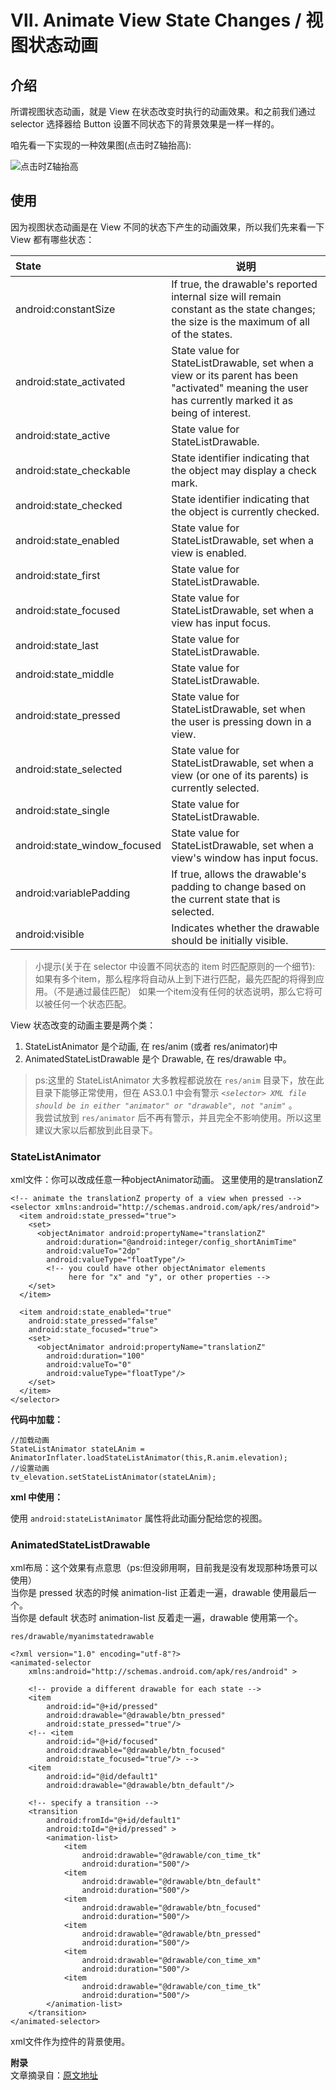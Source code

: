 # Ⅶ. Animate View State Changes / 视图状态动画

## 介绍

所谓视图状态动画，就是 View 在状态改变时执行的动画效果。和之前我们通过 selector 选择器给 Button 设置不同状态下的背景效果是一样一样的。

咱先看一下实现的一种效果图(点击时Z轴抬高):

![点击时Z轴抬高](https://raw.githubusercontent.com/OCNYang/Android-Animation-Set/master/README_Res/view_state_change_animation.gif?token=AQ83MkyhlHVruXxcDTI07XfPKKW_ja9Tks5axLfpwA%3D%3D)  

## 使用

因为视图状态动画是在 View 不同的状态下产生的动画效果，所以我们先来看一下 View 都有哪些状态：  

| State | 说明 |
| :------- | ------ | 
| android:constantSize | If true, the drawable's reported internal size will remain constant as the state changes; the size is the maximum of all of the states. | 
| android:state_activated | State value for StateListDrawable, set when a view or its parent has been "activated" meaning the user has currently marked it as being of interest. | 
| android:state_active | State value for StateListDrawable. | 
| android:state_checkable | State identifier indicating that the object may display a check mark. | 
| android:state_checked | State identifier indicating that the object is currently checked. | 
| android:state_enabled | State value for StateListDrawable, set when a view is enabled. | 
| android:state_first | State value for StateListDrawable. | 
| android:state_focused | State value for StateListDrawable, set when a view has input focus. | 
| android:state_last | State value for StateListDrawable. | 
| android:state_middle | State value for StateListDrawable. | 
| android:state_pressed | State value for StateListDrawable, set when the user is pressing down in a view. | 
| android:state_selected | State value for StateListDrawable, set when a view (or one of its parents) is currently selected. | 
| android:state_single | State value for StateListDrawable. | 
| android:state_window_focused | State value for StateListDrawable, set when a view's window has input focus. | 
| android:variablePadding | If true, allows the drawable's padding to change based on the current state that is selected. | 
| android:visible | Indicates whether the drawable should be initially visible.| 

> 小提示(关于在 selector 中设置不同状态的 item 时匹配原则的一个细节):
> 如果有多个item，那么程序将自动从上到下进行匹配，最先匹配的将得到应用。（不是通过最佳匹配）
> 如果一个item没有任何的状态说明，那么它将可以被任何一个状态匹配。

View 状态改变的动画主要是两个类： 
1. StateListAnimator 是个动画, 在 res/anim (或者 res/animator)中  
2. AnimatedStateListDrawable 是个 Drawable, 在 res/drawable 中。 

> ps:这里的 StateListAnimator 大多教程都说放在 `res/anim` 目录下，放在此目录下能够正常使用，但在 AS3.0.1 中会有警示
*`<selector> XML file should be in either "animator" or "drawable", not "anim"`* 。  
> 我尝试放到 `res/animator` 后不再有警示，并且完全不影响使用。所以这里建议大家以后都放到此目录下。

### StateListAnimator 

xml文件：你可以改成任意一种objectAnimator动画。 这里使用的是translationZ

    <!-- animate the translationZ property of a view when pressed -->
    <selector xmlns:android="http://schemas.android.com/apk/res/android">
      <item android:state_pressed="true">
        <set>
          <objectAnimator android:propertyName="translationZ"
            android:duration="@android:integer/config_shortAnimTime"
            android:valueTo="2dp"
            android:valueType="floatType"/>
            <!-- you could have other objectAnimator elements
                 here for "x" and "y", or other properties -->
        </set>
      </item>
      
      <item android:state_enabled="true"
        android:state_pressed="false"
        android:state_focused="true">
        <set>
          <objectAnimator android:propertyName="translationZ"
            android:duration="100"
            android:valueTo="0"
            android:valueType="floatType"/>
        </set>
      </item>
    </selector>

**代码中加载：**

    //加载动画
    StateListAnimator stateLAnim = AnimatorInflater.loadStateListAnimator(this,R.anim.elevation);   
    //设置动画
    tv_elevation.setStateListAnimator(stateLAnim);

**xml 中使用：**

使用 `android:stateListAnimator` 属性将此动画分配给您的视图。

### AnimatedStateListDrawable

xml布局：这个效果有点意思（ps:但没卵用啊，目前我是没有发现那种场景可以使用）   
当你是 pressed 状态的时候 animation-list 正着走一遍，drawable 使用最后一个。  
当你是 default 状态时 animation-list 反着走一遍，drawable 使用第一个。

`res/drawable/myanimstatedrawable`

    <?xml version="1.0" encoding="utf-8"?>
    <animated-selector 
        xmlns:android="http://schemas.android.com/apk/res/android" >
    
        <!-- provide a different drawable for each state -->
        <item
            android:id="@+id/pressed"
            android:drawable="@drawable/btn_pressed"
            android:state_pressed="true"/>
        <!-- <item
            android:id="@+id/focused"
            android:drawable="@drawable/btn_focused"
            android:state_focused="true"/> -->
        <item
            android:id="@id/default1"
            android:drawable="@drawable/btn_default"/>
    
        <!-- specify a transition -->
        <transition
            android:fromId="@+id/default1"
            android:toId="@+id/pressed" >
            <animation-list>
                <item
                    android:drawable="@drawable/con_time_tk"
                    android:duration="500"/>
                <item
                    android:drawable="@drawable/btn_default"
                    android:duration="500"/>
                <item
                    android:drawable="@drawable/btn_focused"
                    android:duration="500"/>
                <item
                    android:drawable="@drawable/btn_pressed"
                    android:duration="500"/>
                <item
                    android:drawable="@drawable/con_time_xm"
                    android:duration="500"/>
                <item
                    android:drawable="@drawable/con_time_tk"
                    android:duration="500"/>
            </animation-list>
        </transition>
    </animated-selector>

xml文件作为控件的背景使用。

**附录**  
文章摘录自：[原文地址](https://blog.csdn.net/huyuchaoheaven/article/details/47152029)